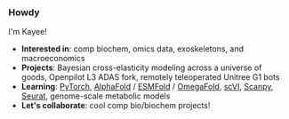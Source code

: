 ### Howdy  
I'm Kayee!

- **Interested in**: comp biochem, omics data, exoskeletons, and macroeconomics  
- **Projects**: Bayesian cross-elasticity modeling across a universe of goods, Openpilot L3 ADAS fork, remotely teleoperated Unitree G1 bots
- **Learning**: [PyTorch](https://pytorch.org/tutorials/), [AlphaFold](https://github.com/deepmind/alphafold) / [ESMFold](https://github.com/facebookresearch/esm) / [OmegaFold](https://github.com/HeliXonProtein/OmegaFold), [scVI](https://github.com/scverse/scvi-tools), [Scanpy](https://github.com/scverse/scanpy), [Seurat](https://github.com/satijalab/seurat), genome-scale metabolic models  
- **Let's collaborate**: cool comp bio/biochem projects!

